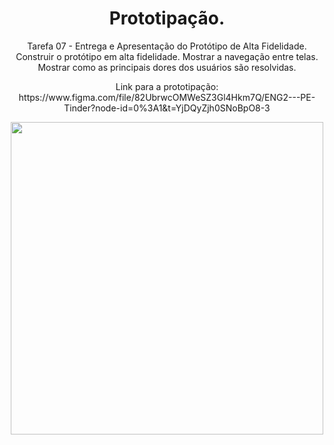 <div style="display: inline_block" align="center">
  <h1>Prototipação.</h1>
  
  <p align="center">Tarefa 07 - Entrega e Apresentação do Protótipo de Alta Fidelidade.</br>
  Construir o protótipo em alta fidelidade. Mostrar a navegação entre telas. Mostrar como as principais dores dos usuários são resolvidas.</p>
  
  <p>Link para a prototipação: https://www.figma.com/file/82UbrwcOMWeSZ3Gl4Hkm7Q/ENG2---PE-Tinder?node-id=0%3A1&t=YjDQyZjh0SNoBpO8-3</p>
  
  <img height="500em" src="https://user-images.githubusercontent.com/87160095/205457641-238dddf9-ba8f-4e35-8a21-d4a2bfadfc2e.png"/> 
</div>
